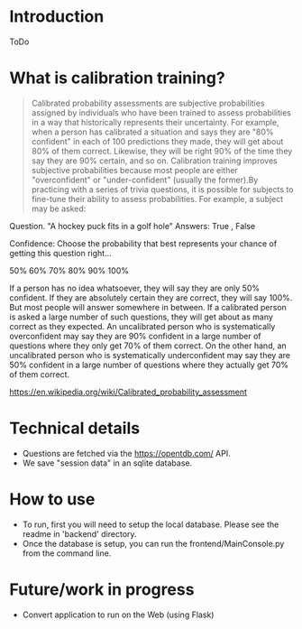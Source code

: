 # Introduction

ToDo

# What is calibration training?

> Calibrated probability assessments are subjective probabilities assigned by individuals who have been trained to assess probabilities in a way that historically represents their uncertainty. For example, when a person has calibrated a situation and says they are "80% confident" in each of 100 predictions they made, they will get about 80% of them correct. Likewise, they will be right 90% of the time they say they are 90% certain, and so on.
> Calibration training improves subjective probabilities because most people are either "overconfident" or "under-confident" (usually the former).By practicing with a series of trivia questions, it is possible for subjects to fine-tune their ability to assess probabilities. For example, a subject may be asked:

Question. "A hockey puck fits in a golf hole"
Answers: True , False

Confidence: Choose the probability that best represents your chance of getting this question right...

50% 60% 70% 80% 90% 100%

If a person has no idea whatsoever, they will say they are only 50% confident. If they are absolutely certain they are correct, they will say 100%. But most people will answer somewhere in between. If a calibrated person is asked a large number of such questions, they will get about as many correct as they expected. An uncalibrated person who is systematically overconfident may say they are 90% confident in a large number of questions where they only get 70% of them correct. On the other hand, an uncalibrated person who is systematically underconfident may say they are 50% confident in a large number of questions where they actually get 70% of them correct.

https://en.wikipedia.org/wiki/Calibrated_probability_assessment

# Technical details

* Questions are fetched via the https://opentdb.com/ API. 
* We save "session data" in an sqlite database. 

# How to use

* To run, first you will need to setup the local database. Please see the readme in 'backend' directory.
* Once the database is setup, you can run the frontend/MainConsole.py from the command line. 

# Future/work in progress

* Convert application to run on the Web (using Flask)
